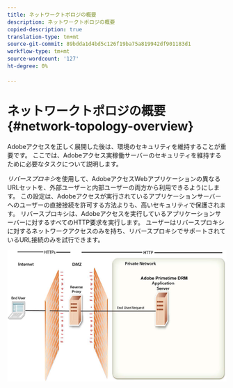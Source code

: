 ```yaml
---
title: ネットワークトポロジの概要
description: ネットワークトポロジの概要
copied-description: true
translation-type: tm+mt
source-git-commit: 89bdda1d4bd5c126f19ba75a819942df901183d1
workflow-type: tm+mt
source-wordcount: '127'
ht-degree: 0%

---
```



# ネットワークトポロジの概要{#network-topology-overview}

Adobeアクセスを正しく展開した後は、環境のセキュリティを維持することが重要です。 ここでは、Adobeアクセス実稼働サーバーのセキュリティを維持するために必要なタスクについて説明します。

*リバースプロキシ*&#x200B;を使用して、AdobeアクセスWebアプリケーションの異なるURLセットを、外部ユーザーと内部ユーザーの両方から利用できるようにします。 この設定は、Adobeアクセスが実行されているアプリケーションサーバーへのユーザーの直接接続を許可する方法よりも、高いセキュリティで保護されます。 リバースプロキシは、Adobeアクセスを実行しているアプリケーションサーバーに対するすべてのHTTP要求を実行します。 ユーザーはリバースプロキシに対するネットワークアクセスのみを持ち、リバースプロキシでサポートされているURL接続のみを試行できます。

<!--<a id="fig-frx-dcg-44"></a>-->

![](assets/AdobeAccess_4_SecureDeployment_web.png)

